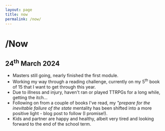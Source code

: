```yaml
---
layout: page
title: now
permalink: /now/
---
```


# /Now
## 24<sup>th</sup> March 2024

- Masters still going, nearly finished the first module.
- Working my way through a reading challenge, currently on my 5<sup>th</sup> book of 15 that I want to get through this year.
- Due to illness and injury, haven't ran or played TTRPGs for a long while, getting the itch...
- Following on from a couple of books I've read, my _"prepare for the inevitable failure of the state_ mentality has been shifted into a more positive light - blog post to follow (I promise!).
- Kids and partner are happy and healthy, albeit very tired and looking forward to the end of the school term.